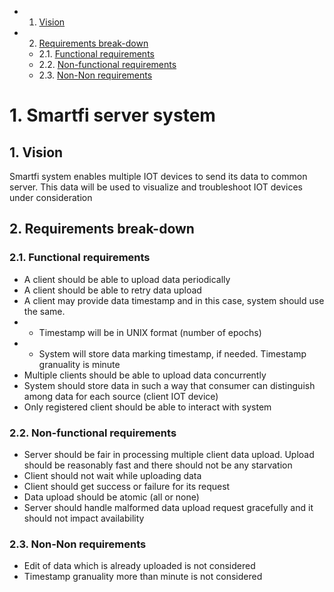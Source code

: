 <!-- vscode-markdown-toc -->
* 1. [Vision](#Vision)
* 2. [Requirements break-down](#Requirementsbreak-down)
	* 2.1. [Functional requirements](#Functionalrequirements)
	* 2.2. [Non-functional requirements](#Non-functionalrequirements)
	* 2.3. [Non-Non requirements](#Non-Nonrequirements)

<!-- vscode-markdown-toc-config
	numbering=true
	autoSave=true
	/vscode-markdown-toc-config -->
<!-- /vscode-markdown-toc -->

# 1. Smartfi server system

##  1. <a name='Vision'></a>Vision
Smartfi system enables multiple IOT devices to send its data to common server. This data will be used to visualize and troubleshoot IOT devices under consideration

##  2. <a name='Requirementsbreak-down'></a>Requirements break-down
###  2.1. <a name='Functionalrequirements'></a>Functional requirements
* A client should be able to upload data periodically
* A client should be able to retry data upload
* A client may provide data timestamp and in this case, system should use the same. 
* * Timestamp will be in UNIX format (number of epochs)
* * System will store data marking timestamp, if needed. Timestamp granuality is minute
* Multiple clients should be able to upload data concurrently
* System should store data in such a way that consumer can distinguish among data for each source (client IOT device)
* Only registered client should be able to interact with system 

###  2.2. <a name='Non-functionalrequirements'></a>Non-functional requirements
* Server should be fair in processing multiple client data upload. Upload should be reasonably fast and there should not be any starvation
* Client should not wait while uploading data 
* Client should get success or failure for its request
* Data upload should be atomic (all or none)
* Server should handle  malformed data upload request gracefully and it should not impact availability

###  2.3. <a name='Non-Nonrequirements'></a>Non-Non requirements
* Edit of data which is already uploaded is not considered
* Timestamp granuality more than minute is not considered
